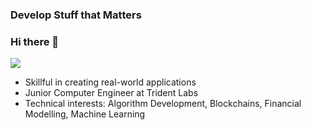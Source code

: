 ### Develop Stuff that Matters
### Hi there 👋 
![](https://komarev.com/ghpvc/?username=abhita)
- Skillful in creating real-world applications 
- Junior Computer Engineer at Trident Labs
- Technical interests: Algorithm Development, Blockchains, Financial Modelling, Machine Learning

<!--
**abhita/abhita** is a ✨ _special_ ✨ repository because its `README.md` (this file) appears on your GitHub profile.

Here are some ideas to get you started:

- Skillful in creating real-world applications 
- Junior Computer Engineer at Trident Labs
- 🌱 I’m currently learning ...
- 👯 I’m looking to collaborate on ...
- 🤔 I’m looking for help with ...
- 💬 Ask me about ...
- 📫 How to reach me: ...
- 😄 Pronouns: ...
- ⚡ Fun fact: ...
-->
